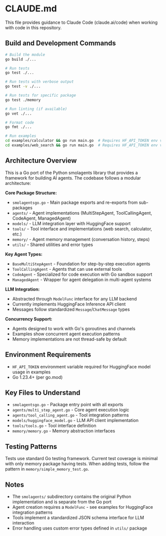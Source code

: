 # CLAUDE.md

This file provides guidance to Claude Code (claude.ai/code) when working with code in this repository.

## Build and Development Commands

```bash
# Build the module
go build ./...

# Run tests
go test ./...

# Run tests with verbose output  
go test -v ./...

# Run tests for specific package
go test ./memory

# Run linting (if available)
go vet ./...

# Format code
go fmt ./...

# Run examples
cd examples/calculator && go run main.go  # Requires HF_API_TOKEN env var
cd examples/web_search && go run main.go  # Requires HF_API_TOKEN env var
```

## Architecture Overview

This is a Go port of the Python smolagents library that provides a framework for building AI agents. The codebase follows a modular architecture:

**Core Package Structure:**
- `smolagentsgo.go` - Main package exports and re-exports from sub-packages
- `agents/` - Agent implementations (MultiStepAgent, ToolCallingAgent, CodeAgent, ManagedAgent)
- `models/` - LLM integration layer with HuggingFace support
- `tools/` - Tool interface and implementations (web search, calculator, etc.)
- `memory/` - Agent memory management (conversation history, steps)
- `utils/` - Shared utilities and error types

**Key Agent Types:**
- `BaseMultiStepAgent` - Foundation for step-by-step execution agents
- `ToolCallingAgent` - Agents that can use external tools 
- `CodeAgent` - Specialized for code execution with Go sandbox support
- `ManagedAgent` - Wrapper for agent delegation in multi-agent systems

**LLM Integration:**
- Abstracted through `ModelFunc` interface for any LLM backend
- Currently implements HuggingFace Inference API client
- Messages follow standardized `Message`/`ChatMessage` types

**Concurrency Support:**
- Agents designed to work with Go's goroutines and channels
- Examples show concurrent agent execution patterns
- Memory implementations are not thread-safe by default

## Environment Requirements

- `HF_API_TOKEN` environment variable required for HuggingFace model usage in examples
- Go 1.23.4+ (per go.mod)

## Key Files to Understand

- `smolagentsgo.go` - Package entry point with all exports
- `agents/multi_step_agent.go` - Core agent execution logic  
- `agents/tool_calling_agent.go` - Tool integration patterns
- `models/huggingface_model.go` - LLM API client implementation
- `tools/tools.go` - Tool interface definition
- `memory/memory.go` - Memory abstraction interfaces

## Testing Patterns

Tests use standard Go testing framework. Current test coverage is minimal with only memory package having tests. When adding tests, follow the pattern in `memory/simple_memory_test.go`.

## Notes

- The `smolagents/` subdirectory contains the original Python implementation and is separate from the Go port
- Agent creation requires a `ModelFunc` - see examples for HuggingFace integration patterns
- Tools implement a standardized JSON schema interface for LLM interaction
- Error handling uses custom error types defined in `utils/` package